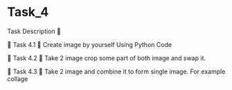 # Task_4
Task Description 📄

🔅 Task 4.1 📌 Create image by yourself Using Python Code

🔅 Task 4.2 📌 Take 2 image crop some part of both image and swap it.

🔅 Task 4.3 📌 Take 2 image and combine it to form single image. For example collage
